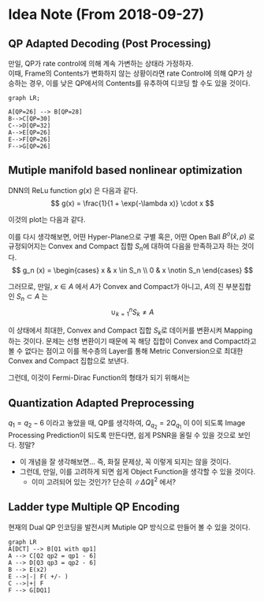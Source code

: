 Idea Note (From 2018-09-27)
====

## QP Adapted Decoding (Post Processing)
만일,  QP가 rate control에 의해 계속 가변하는 상태라 가정하자.  
이때, Frame의 Contents가 변화하지 않는 상황이라면 rate Control에 의해 QP가 상승하는 경우, 이를 낮은 QP에서의 Contents를 유추하여 디코딩 할 수도 있을 것이다.

~~~mermaid
graph LR;

A[QP=26] --> B[QP=28]
B-->C[QP=30]
C-->D[QP=32]
A-->E[QP=26]
E-->F[QP=26]
F-->G[QP=26]
~~~

##  Mutiple manifold based nonlinear optimization 

DNN의 ReLu function $g(x)$ 은 다음과 같다. 
$$
g(x) = \frac{1}{1 + \exp(-\lambda x)} \cdot x
$$

이것의 plot는 다음과 같다. 

이를 다시 생각해보면,
어떤 Hyper-Plane으로 구별 혹은, 어떤 Open Ball $B^o(\hat{x}, \rho)$ 로 규정되어지는 Convex and Compact 집합 $S_n$에 대하여 다음을 만족하고자 하는 것이다.
$$
g_n (x) = 
\begin{cases}
x & x \in S_n \\
0 & x \notin S_n
\end{cases}
$$

그러므로, 만일,  $x \in A$ 에서 $A$가 Convex and Compact가 아니고, $A$의 진 부분집합인 $S_n \subset A$ 는 
$$
\cup_{k=1}^n S_k \neq A
$$

이 상태에서 최대한, Convex and Compact 집합 $S_k$로 데이커를 변환시켜 Mapping 하는 것이다. 문제는 선형 변환이기 때문에 꼭 해당 집합이 Convex and Compact라고 볼 수 없다는 점이고 이를 복수층의 Layer를 통해 Metric Conversion으로 최대한 Convex and Compact 집합으로 보낸다.


그런데, 이것이 Fermi-Dirac Function의 형태가 되기 위해서는 

## Quantization Adapted Preprocessing 

$q_1 = q_2 - 6$ 이라고 놓았을 때, QP를 생각하여, $Q_{q_2} = 2Q_{q_1}$ 이 0이 되도록 Image Processing Prediction이 되도록 만든다면, 쉽게 PSNR을 올릴 수 있을 것으로 보인다.  정말? 

- 이 개념을 잘 생각해보면... 즉, 화질 문제상, 꼭 이렇게 되지는 않을 것이다. 
- 그런데, 만일, 이를 고려하게 되면 쉽게 Object Function을 생각할 수 있을 것이다.
   - 이미 고려되어 있는 것인가? 단순히 $\| \Delta Q \|^2$ 에서? 

## Ladder type Multiple QP Encoding

현재의 Dual QP 인코딩을 발전시켜 Mutiple QP 방식으로 만들어 볼 수 있을 것이다.

~~~mermaid
graph LR
A[DCT] --> B[Q1 with qp1]
A --> C[Q2 qp2 = qp1 - 6]
A --> D[Q3 qp3 = qp2 - 6]
B --> E(x2)
E -->|-| F( +/- )
C -->|+| F
F --> G[DQ1]
~~~
